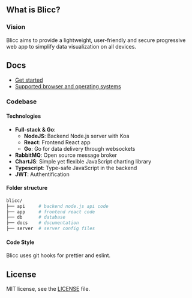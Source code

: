 ## What is Blicc?

### Vision

Blicc aims to provide a lightweight, user-friendly and secure progressive web app to simplify data visualization on all devices.

## Docs

- [Get started](docs/get-started.md)
- [Supported browser and operating systems](docs/supported.md)

### Codebase

#### Technologies

- **Full-stack & Go**:
  - **NodeJS**: Backend Node.js server with Koa
  - **React**: Frontend React app
  - **Go**: Go for data delivery through websockets
- **RabbitMQ**: Open source message broker
- **ChartJS**: Simple yet flexible JavaScript charting library
- **Typescript**: Type-safe JavaScript in the backend
- **JWT**: Authentification

#### Folder structure

```bash
blicc/
├── api     # backend node.js api code
├── app     # frontend react code
├── db      # database
├── docs    # documentation
├── server  # server config files
```

#### Code Style

Blicc uses git hooks for prettier and eslint.

## License

MIT license, see the [LICENSE](./LICENSE) file.
